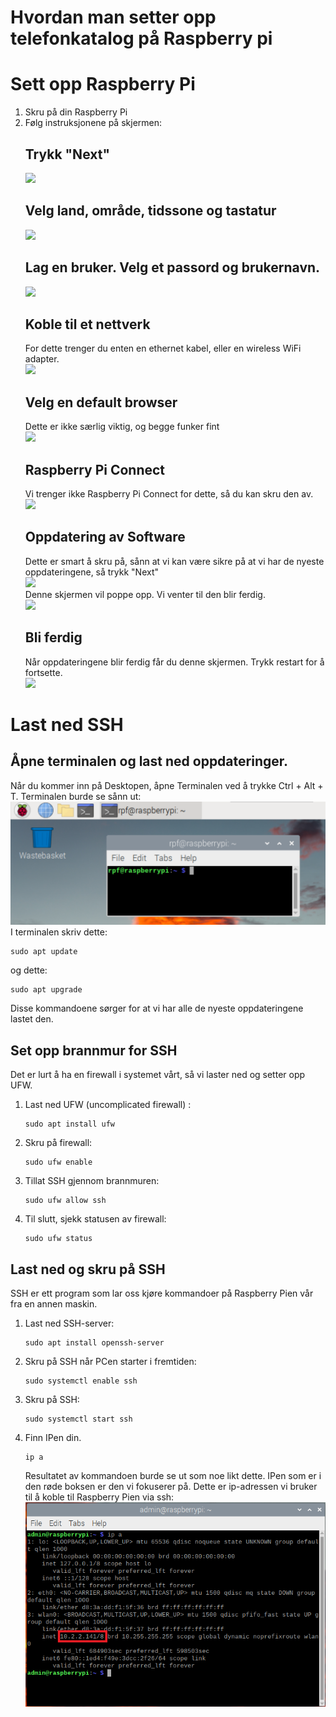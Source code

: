 # Hvordan man setter opp telefonkatalog på Raspberry pi

# Sett opp Raspberry Pi
1. Skru på din Raspberry Pi
2. Følg instruksjonene på skjermen:
   ## Trykk "Next"
   <img src="https://www.raspberrypi.com/documentation/computers/images/initial-setup/start.png?hash=b09c881a5736586851e18c5f05848de9" /><br>
   ## Velg land, område, tidssone og tastatur
   <img src="https://www.raspberrypi.com/documentation/computers/images/initial-setup/locale.png?hash=fbd68b45d7d7dbdb8d4b8a007b884dcd" /><br>
   ## Lag en bruker. Velg et passord og brukernavn.
   <img src="https://www.raspberrypi.com/documentation/computers/images/initial-setup/user.png?hash=a599f2e570ef4504b7686165b75ff87d" /><br>
   ## Koble til et nettverk
   For dette trenger du enten en ethernet kabel, eller en wireless WiFi adapter. <br>
   <img src="https://www.raspberrypi.com/documentation/computers/images/initial-setup/network.png?hash=0689b7309b820bbe9d6481ede702ae90" /><br>
   ## Velg en default browser
   Dette er ikke særlig viktig, og begge funker fint <br>
   <img src="https://www.raspberrypi.com/documentation/computers/images/initial-setup/browser.png?hash=81ebfe9b12c6bf8977067fd8570b5c3d" /><br>
   ## Raspberry Pi Connect
   Vi trenger ikke Raspberry Pi Connect for dette, så du kan skru den av.
   <img src="https://www.raspberrypi.com/documentation/computers/images/initial-setup/connect.png?hash=778089c4dbf6d00753d303420a211a6f" /><br>
   ## Oppdatering av Software
   Dette er smart å skru på, sånn at vi kan være sikre på at vi har de nyeste oppdateringene, så trykk "Next" <br>
   <img src="https://www.raspberrypi.com/documentation/computers/images/initial-setup/update.png?hash=246c11bd48b5c6f0e3332b39fc58e6a5" /><br>
   Denne skjermen vil poppe opp. Vi venter til den blir ferdig. <br>
   <img src="https://www.raspberrypi.com/documentation/computers/images/initial-setup/download.png?hash=1b90dc708944ceeeabe6ac5fb3c65df4" /><br>
   ## Bli ferdig
   Når oppdateringene blir ferdig får du denne skjermen. Trykk restart for å fortsette.<br>
   <img src="https://www.raspberrypi.com/documentation/computers/images/initial-setup/restart.png?hash=a4722ccce3851961d3c05d4ac8245452" /><br>

# Last ned SSH
   ## Åpne terminalen og last ned oppdateringer.
   Når du kommer inn på Desktopen, åpne Terminalen ved å trykke Ctrl + Alt + T. Terminalen burde se sånn ut: <br>
   <img src="https://github.com/jahaa023/Telefonkatalog_instruks/blob/main/img/pi-command-prompt.png" /><br>
   I terminalen skriv dette:
   ```
   sudo apt update
   ```
   og dette:
   ```
   sudo apt upgrade
   ``` 
   Disse kommandoene sørger for at vi har alle de nyeste oppdateringene lastet den.
   ## Set opp brannmur for SSH
   Det er lurt å ha en firewall i systemet vårt, så vi laster ned og setter opp UFW.
   1. Last ned UFW (uncomplicated firewall) :
      ```
      sudo apt install ufw
      ```
   2. Skru på firewall:
      ```
      sudo ufw enable
      ```
   3. Tillat SSH gjennom brannmuren:
      ```
      sudo ufw allow ssh
      ```
   4. Til slutt, sjekk statusen av firewall:
      ```
      sudo ufw status
      ```
   ## Last ned og skru på SSH
   SSH er ett program som lar oss kjøre kommandoer på Raspberry Pien vår fra en annen maskin.
   1. Last ned SSH-server:
      ```
      sudo apt install openssh-server
      ```
   2. Skru på SSH når PCen starter i fremtiden:
      ```
      sudo systemctl enable ssh
      ```
   3. Skru på SSH:
      ```
      sudo systemctl start ssh
      ```
   4. Finn IPen din.
      ```
      ip a
      ```
      Resultatet av kommandoen burde se ut som noe likt dette. IPen som er i den røde boksen er den vi fokuserer på. Dette er ip-adressen vi bruker til å koble til Raspberry       Pien via ssh: <br>
      <img src="https://github.com/jahaa023/Telefonkatalog_instruks/blob/main/img/ipa_terminal.png" /><br>
